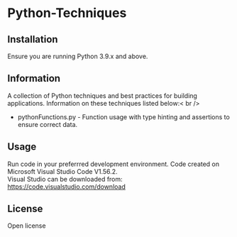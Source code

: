 # Python-Techniques

## Installation

Ensure you are running Python 3.9.x and above.

## Information

A collection of Python techniques and best practices for building applications. Information on these techniques listed below:< br />
<br />
* pythonFunctions.py - Function usage with type hinting and assertions to ensure correct data.

## Usage

Run code in your preferrred development environment. Code created on Microsoft Visual Studio Code V1.56.2.<br />
Visual Studio can be downloaded from: https://code.visualstudio.com/download

## License

Open license
